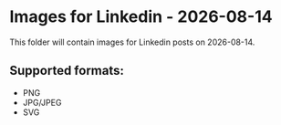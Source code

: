 # Images for Linkedin - 2026-08-14

This folder will contain images for Linkedin posts on 2026-08-14.

## Supported formats:
- PNG
- JPG/JPEG
- SVG
